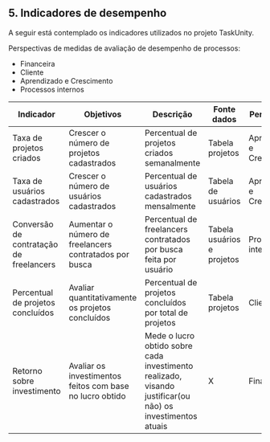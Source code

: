 ## 5. Indicadores de desempenho

A seguir está contemplado os indicadores utilizados no projeto TaskUnity.

Perspectivas de medidas de avaliação de desempenho de processos:

* Financeira
* Cliente
* Aprendizado e Crescimento
* Processos internos

| **Indicador** | **Objetivos** | **Descrição** | **Fonte dados** | **Perspectiva** |
| ---           | ---           | ---           | ---             | ---             |
| Taxa de projetos criados | Crescer o número de projetos cadastrados | Percentual de projetos criados semanalmente | Tabela projetos | Aprendizado e Crescimento |
| Taxa de usuários cadastrados | Crescer o número de usuários cadastrados | Percentual de usuários cadastrados mensalmente | Tabela de usuários | Aprendizado e Crescimento |
| Conversão de contratação de freelancers | Aumentar o número de freelancers contratados por busca | Percentual de freelancers contratados por busca feita por usuário | Tabela usuários e projetos | Processos internos |
| Percentual de projetos concluídos | Avaliar quantitativamente os projetos concluídos | Percentual de projetos concluídos por total de projetos | Tabela projetos | Clientes |
| Retorno sobre investimento | Avaliar os investimentos feitos com base no lucro obtido | Mede o lucro obtido sobre cada investimento realizado, visando justificar(ou não) os investimentos atuais | X | Financeiro |
